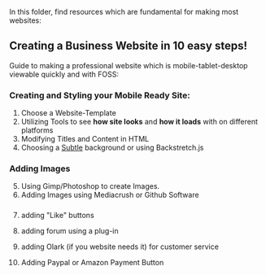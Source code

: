 In this folder, find resources which are fundamental for making most websites:


## Creating a Business Website in 10 easy steps!

Guide to making a professional website which is mobile-tablet-desktop viewable quickly and with FOSS:


### Creating and Styling your Mobile Ready Site:

1. Choose a Website-Template
2. Utilizing Tools to see **how site looks** and **how it loads** with on different platforms
3. Modifying Titles and Content in HTML
4. Choosing a [Subtle](http://subtlepatterns.com/) background or using Backstretch.js

### Adding Images

5. Using Gimp/Photoshop to create Images.
6. Adding Images using Mediacrush or Github Software 

###

7. adding "Like" buttons
8. adding forum using a plug-in
9. adding Olark (if you website needs it) for customer service

10. Adding Paypal or Amazon Payment Button
